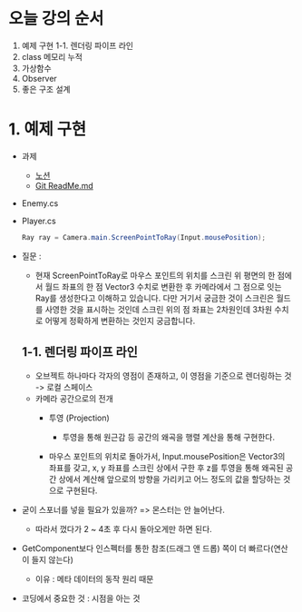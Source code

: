 # 오늘 강의 순서
1. 예제 구현
1-1. 렌더링 파이프 라인
2. class 메모리 누적
3. 가상함수
4. Observer
5. 좋은 구조 설계

# 1. 예제 구현

 - 과제
     - [노션](https://ballistic-neem-229.notion.site/2022-09-29-08571947814b4769ac525f166e905ae2)
     - [Git ReadMe.md](https://github.com/strange-tiger/Practice_Donggas_MiniGame/blob/main/Assignment_Event_Donggas/ReadMe.md)

 - Enemy.cs

 - Player.cs
     ```c#
    Ray ray = Camera.main.ScreenPointToRay(Input.mousePosition);
    ```

 - 질문 : 
     - 현재 ScreenPointToRay로 마우스 포인트의 위치를 스크린 위 평면의 한 점에서 월드 좌표의 한 점 Vector3 수치로 변환한 후 카메라에서 그 점으로 잇는 Ray를 생성한다고 이해하고 있습니다. 다만 거기서 궁금한 것이 스크린은 월드를 사영한 것을 표시하는 것인데 스크린 위의 점 좌표는 2차원인데 3차원 수치로 어떻게 정확하게 변환하는 것인지 궁금합니다.
    ## 1-1. 렌더링 파이프 라인
    - 오브젝트 하나마다 각자의 영점이 존재하고, 이 영점을 기준으로 렌더링하는 것 -> 로컬 스페이스
    - 카메라 공간으로의 전개
        - 투영 (Projection)
            - 투영을 통해 원근감 등 공간의 왜곡을 행렬 계산을 통해 구현한다.

        - 마우스 포인트의 위치로 돌아가서, Input.mousePosition은 Vector3의 좌표를 갖고, x, y 좌표를 스크린 상에서 구한 후 z를 투영을 통해 왜곡된 공간 상에서 계산해 앞으로의 방향을 가리키고 어느 정도의 값을 할당하는 것으로 구현된다.

 - 굳이 스포너를 넣을 필요가 있을까? => 몬스터는 안 늘어난다.
     - 따라서 껐다가 2 ~ 4초 후 다시 돌아오게만 하면 된다.

 - GetComponent보다 인스펙터를 통한 참조(드래그 앤 드롭) 쪽이 더 빠르다(연산이 들지 않는다)
     - 이유 : 메타 데이터의 동작 원리 때문

 - 코딩에서 중요한 것 : 시점을 아는 것